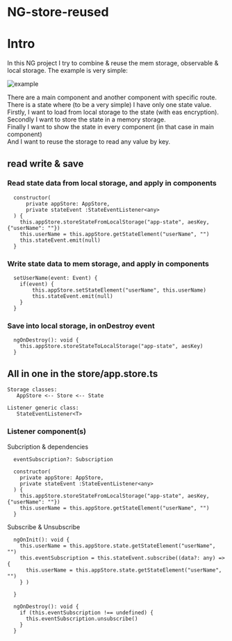 # NG-store-reused

# Intro
In this NG project I try to combine & reuse the mem storage, observable & local storage.
The example is very simple:

![example](http://url/to/img.png)

There are a main component and another component with specific route.\
There is a state where (to be a very simple) I have only one state value.\
Firstly, I want to load from local storage to the state (with eas encryption).\
Secondly I want to store the state in a memory storage.\
Finally I want to show the state in every component (in that case in main component)\
And I want to reuse the storage to read any value by key.

## read write & save
### Read state data from local storage, and apply in components
```
  constructor(
      private appStore: AppStore,
      private stateEvent :StateEventListener<any>
  ) {
    this.appStore.storeStateFromLocalStorage("app-state", aesKey, {"userName": ""})
    this.userName = this.appStore.getStateElement("userName", "")
    this.stateEvent.emit(null)
  }
```

### Write state data to mem storage, and apply in components
```
  setUserName(event: Event) {
    if(event) {
        this.appStore.setStateElement("userName", this.userName)
        this.stateEvent.emit(null)
    }
  }
```

### Save into local storage, in onDestroy event
```
  ngOnDestroy(): void {
    this.appStore.storeStateToLocalStorage("app-state", aesKey)
  }
```


## All in one in the store/app.store.ts

```
Storage classes:
   AppStore <-- Store <-- State

Listener generic class:
   StateEventListener<T>

```

### Listener component(s)

Subcription & dependencies
```
  eventSubscription?: Subscription

  constructor(
    private appStore: AppStore,
    private stateEvent :StateEventListener<any>
  ) {
    this.appStore.storeStateFromLocalStorage("app-state", aesKey, {"userName": ""})
    this.userName = this.appStore.getStateElement("userName", "")
  }
```

Subscribe & Unsubscribe
```
  ngOnInit(): void {
    this.userName = this.appStore.state.getStateElement("userName", "")
    this.eventSubscription = this.stateEvent.subscribe((data?: any) => {
      this.userName = this.appStore.state.getStateElement("userName", "")
    } )

  }

  ngOnDestroy(): void {
    if (this.eventSubscription !== undefined) {
      this.eventSubscription.unsubscribe()
    }
  }
```


